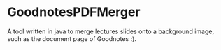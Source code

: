 # GoodnotesPDFMerger
A tool written in java to merge lectures slides onto a background image, such as the document page of Goodnotes :).

